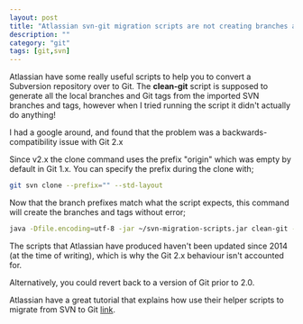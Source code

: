 ```yaml
---
layout: post
title: "Atlassian svn-git migration scripts are not creating branches and tags"
description: ""
category: "git"
tags: [git,svn]
---
```


Atlassian have some really useful scripts to help you to convert a Subversion repository over to Git. The **clean-git** script is supposed to generate all the local branches and Git tags from the imported SVN branches and tags, however when I tried running the script it didn't actually do anything!

I had a google around, and found that the problem was a backwards-compatibility issue with Git 2.x

Since v2.x the clone command uses the prefix "origin" which was empty by default in Git 1.x. You can specify the prefix during the clone with;

``` bash
git svn clone --prefix="" --std-layout
```

Now that the branch prefixes match what the script expects, this command will create the branches and tags without error;

``` bash
java -Dfile.encoding=utf-8 -jar ~/svn-migration-scripts.jar clean-git --force
```

The scripts that Atlassian have produced haven't been updated since 2014 (at the time of writing), which is why the Git 2.x behaviour isn't accounted for.

Alternatively, you could revert back to a version of Git prior to 2.0.

Atlassian have a great tutorial that explains how use their helper scripts to migrate from SVN to Git [link](https://www.atlassian.com/git/tutorials/svn-to-git-prepping-your-team-migration).
